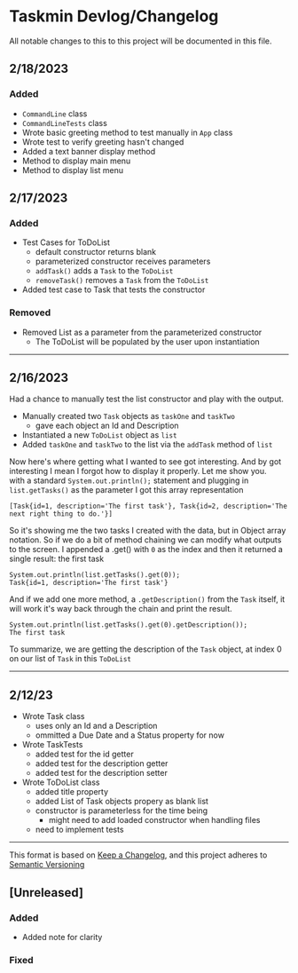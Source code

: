 # Taskmin Devlog/Changelog
All notable changes to this to this project will be documented in this file.  
## 2/18/2023
### Added
- `CommandLine` class
- `CommandLineTests` class
- Wrote basic greeting method to test manually in `App` class
- Wrote test to verify greeting hasn't changed
- Added a text banner display method
- Method to display main menu
- Method to display list menu

## 2/17/2023
### Added
- Test Cases for ToDoList
	+ default constructor returns blank
	+ parameterized constructor receives parameters
	+ `addTask()` adds a `Task` to the `ToDoList`
	+ `removeTask()` removes a `Task` from the `ToDoList`
- Added test case to Task that tests the constructor
  
### Removed
- Removed List as a parameter from the parameterized constructor
	+ The ToDoList will be populated by the user upon instantiation
***
## 2/16/2023
Had a chance to manually test the list constructor and play with the output.

- Manually created two `Task` objects as `taskOne` and `taskTwo`
	+ gave each object an Id and Description
- Instantiated a new `ToDoList` object as `list`
- Added `taskOne` and `taskTwo` to the list via the `addTask` method of `list`

Now here's where getting what I wanted to see got interesting. And by got interesting I mean I forgot how to display it properly. Let me show you.  
with a standard `System.out.println();` statement and plugging in `list.getTasks()` as the parameter I got this array representation  

`[Task{id=1, description='The first task'}, Task{id=2, description='The next right thing to do.'}]`

So it's showing me the two tasks I created with the data, but in Object array notation. So if we do a bit of method chaining we can modify what outputs to the screen. I appended a .get() with `0` as the index and then it returned a single result: the first task  

`System.out.println(list.getTasks().get(0));`  
`Task{id=1, description='The first task'}`

And if we add one more method, a `.getDescription()` from the `Task` itself, it will work it's way back through the chain and print the result.  

`System.out.println(list.getTasks().get(0).getDescription());`  
`The first task`

To summarize, we are getting the description of the `Task` object, at index 0 on our list of `Task` in this `ToDoList`

***
## 2/12/23
- Wrote Task class
	+ uses only an Id and a Description
	+ ommitted a Due Date and a Status property for now
- Wrote TaskTests
	+ added test for the id getter
	+ added test for the description getter
	+ added test for the description setter
- Wrote ToDoList class
	+ added title property
	+ added List of Task objects propery as blank list
	+ constructor is parameterless for the time being
		* might need to add loaded constructor when handling files
	+ need to implement tests

---


This format is based on [Keep a Changelog](https://keepachangelog.com/en/1.0.0/), and this project adheres to [Semantic Versioning](https://semver.org/spec/v2.0.0.html)

## [Unreleased]

### Added

- Added note for clarity

### Fixed